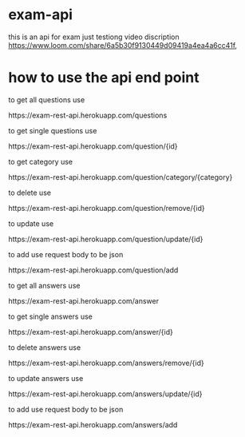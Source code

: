 # exam-api
this is an api for exam just testiong
video discription
https://www.loom.com/share/6a5b30f9130449d09419a4ea4a6cc41f,

<h1>how to use the api end point </h1>

<p>to get all questions use</p>
https://exam-rest-api.herokuapp.com/questions


<p>to get single questions use</p>
https://exam-rest-api.herokuapp.com/question/{id}



<p>to get category use</p>
https://exam-rest-api.herokuapp.com/question/category/{category}


<p>to delete use</p>
https://exam-rest-api.herokuapp.com/question/remove/{id}


<p>to update use</p>
https://exam-rest-api.herokuapp.com/question/update/{id}

<p>to add use request body to be json</p>
https://exam-rest-api.herokuapp.com/question/add




<p>to get all answers use</p>
https://exam-rest-api.herokuapp.com/answer


<p>to get single answers use</p>
https://exam-rest-api.herokuapp.com/answer/{id}



<p>to delete answers use</p>
https://exam-rest-api.herokuapp.com/answers/remove/{id}


<p>to update answers use</p>
https://exam-rest-api.herokuapp.com/answers/update/{id}

<p>to add use request body to be json</p>
https://exam-rest-api.herokuapp.com/answers/add


